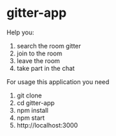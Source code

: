 # gitter-app
Help you: 

1. search the room gitter 
2. join to the room 
3. leave the room 
4. take part in the chat

For usage this application you need

1. git clone
2. cd gitter-app
3. npm install
4. npm start
5. http://localhost:3000
